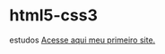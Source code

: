 # html5-css3
 estudos
<a href="https://emersonluiz1.github.io/html5-css3/treinos/treino001/">Acesse aqui meu primeiro site.</a>